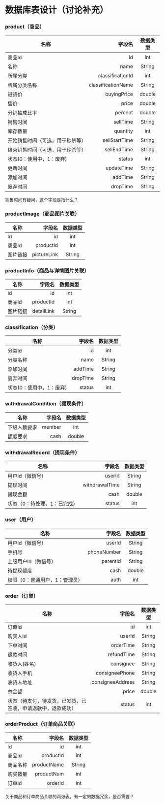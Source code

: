 # 数据库表设计（讨论补充）

### product（商品）
| 名称        | 字段名   |  数据类型  |
| --------   | -----:  | :----:  |
| 商品Id     | id |   int     |
| 名称        |   name   |   String   |
| 所属分类        |    classificationId    |  int  |
| 所属分类名称        |    classificationName    |  String  |
| 进货价        |   buyingPrice   |   double   |
| 售价        |    price    |  double  |
| 分销抽成比率        |    percent    |  double  |
| 销售时间        |    sellTime    |  String  |
| 库存数量        |    quantity    |  int  |
| 开始销售时间（可选，用于秒杀等）        |    sellStartTime    |  String  |
| 结束销售时间（可选，用于秒杀等）        |    sellEndTime    |  String  |
| 状态(0：使用中，1：废弃)      |    status    |  int  |
| 更新时间        |    updateTime    |  String  |
| 添加时间        |    addTime    |  String  |
| 废弃时间        |    dropTime    |  String  |

销售时间有疑问，这个字段是指什么？

### productImage（商品图片关联）
| 名称        | 字段名   |  数据类型  |
| --------   | -----:  | :----:  |
| Id     | id |   int     |
| 商品Id     | productId |   int     |
| 图片链接        |   pictureLink   |   String   |

### productInfo（商品与详情图片关联）
| 名称        | 字段名   |  数据类型  |
| --------   | -----:  | :----:  |
| Id     | id |   int     |
| 商品Id     | productId |   int     |
| 图片链接        |   detailLink   |   String   |

### classification（分类）
| 名称        | 字段名   |  数据类型  |
| --------   | -----:  | :----:  |
| 分类Id     | id |   int     |
| 分类名称        |   name   |   String   |
| 添加时间     | addTime |   String     |
| 废弃时间     | dropTime |   String     |
| 状态(0：使用中，1：废弃)        |   status   |   int   |


### withdrawalCondition（提现条件）
| 名称        | 字段名   |  数据类型  |
| --------   | -----:  | :----:  |
| 下级人数要求     | member |   int     |
| 额度要求        |   cash   |   double   |



### withdrawalRecord（提现条件）
| 名称        | 字段名   |  数据类型  |
| --------   | -----:  | :----:  |
| 用户Id（微信号）     | userId |   String     |
| 提现时间        |   withdrawalTime   |   String   |
| 提现金额     | cash |   double     |
| 状态（0：待处理，1：已完成）        |   status   |   int   |

### user（用户）
| 名称        | 字段名   |  数据类型  |
| --------   | -----:  | :----:  |
| 用户Id（微信号）     | userId |   String     |
| 手机号        |   phoneNumber   |   String   |
| 上级用户Id（微信号）     | parentId |   String     |
| 待提现额度        |   cash   |   double   |
| 权限（0：普通用户，1：管理员）        |   auth   |   int   |

### order（订单）
| 名称        | 字段名   |  数据类型  |
| --------   | -----:  | :----:  |
| 订单Id     | id |   int     |
| 购买人Id        |   userId   |   String   |
| 下单时间     | orderTime |   String     |
| 退款时间     | refundTime |   String     |
| 收货人(姓名)       |   consignee   |   String   |
| 收货人手机       |   consigneePhone   |   String   |
| 收货人地址       |   consigneeAddress   |   String   |
| 总金额        |   price   |   double   |
| 状态（待支付，待发货，已发货，已签收，申请退款中，退款成功）        |   status   |   int   |

### orderProduct（订单商品关联）
| 名称        | 字段名   |  数据类型  |
| --------   | -----:  | :----:  |
| id     | id |   int     |
| 商品id        |   productId   |   int   |
| 商品名称        |   productName   |   String   |
| 购买数量     | productNum |   int     |
| 订单Id       |   orderId   |   int   |

关于商品和订单商品关联的两张表，有一定的数据冗余，是否需要？ 




